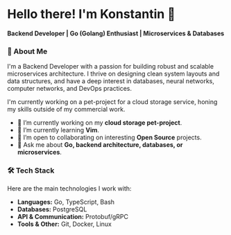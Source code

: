 # Hello there! I'm Konstantin 👋

**Backend Developer | Go (Golang) Enthusiast | Microservices & Databases**

### 🚀 About Me

I'm a Backend Developer with a passion for building robust and scalable microservices architecture. I thrive on designing clean system layouts and data structures, and have a deep interest in databases, neural networks, computer networks, and DevOps practices.

I'm currently working on a pet-project for a cloud storage service, honing my skills outside of my commercial work.

- 🔭 I’m currently working on my **cloud storage pet-project**.
- 🌱 I’m currently learning **Vim**.
- 💼 I’m open to collaborating on interesting **Open Source** projects.
- 💬 Ask me about **Go, backend architecture, databases, or microservices**.

### 🛠 Tech Stack

Here are the main technologies I work with:

*   **Languages:** Go, TypeScript, Bash
*   **Databases:** PostgreSQL
*   **API & Communication:** Protobuf/gRPC
*   **Tools & Other:** Git, Docker, Linux

<!--
**kostya2288/kostya2288** is a ✨ _special_ ✨ repository because its `README.md` (this file) appears on your GitHub profile.

Here are some ideas to get you started:

- 🔭 I’m currently working on ...
- 🌱 I’m currently learning ...
- 👯 I’m looking to collaborate on ...
- 🤔 I’m looking for help with ...
- 💬 Ask me about ...
- 📫 How to reach me: ...
- 😄 Pronouns: ...
- ⚡ Fun fact: ...
-->

